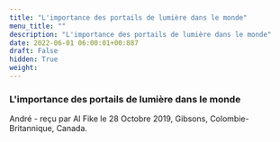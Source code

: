 ```yaml
---
title: "L'importance des portails de lumière dans le monde"
menu_title: ""
description: "L'importance des portails de lumière dans le monde"
date: 2022-06-01 06:00:01+00:887
draft: False
hidden: True
weight:
---
```

### L'importance des portails de lumière dans le monde

André - reçu par Al Fike le 28 Octobre 2019, Gibsons, Colombie-Britannique, Canada.



